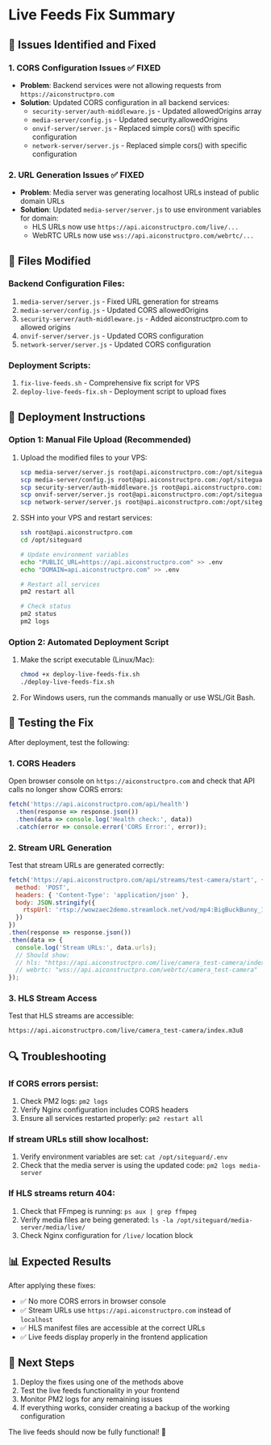 # Live Feeds Fix Summary

## 🎯 Issues Identified and Fixed

### 1. CORS Configuration Issues ✅ FIXED
- **Problem**: Backend services were not allowing requests from `https://aiconstructpro.com`
- **Solution**: Updated CORS configuration in all backend services:
  - `security-server/auth-middleware.js` - Updated allowedOrigins array
  - `media-server/config.js` - Updated security.allowedOrigins
  - `onvif-server/server.js` - Replaced simple cors() with specific configuration
  - `network-server/server.js` - Replaced simple cors() with specific configuration

### 2. URL Generation Issues ✅ FIXED
- **Problem**: Media server was generating localhost URLs instead of public domain URLs
- **Solution**: Updated `media-server/server.js` to use environment variables for domain:
  - HLS URLs now use `https://api.aiconstructpro.com/live/...`
  - WebRTC URLs now use `wss://api.aiconstructpro.com/webrtc/...`

## 📁 Files Modified

### Backend Configuration Files:
1. `media-server/server.js` - Fixed URL generation for streams
2. `media-server/config.js` - Updated CORS allowedOrigins
3. `security-server/auth-middleware.js` - Added aiconstructpro.com to allowed origins
4. `onvif-server/server.js` - Updated CORS configuration
5. `network-server/server.js` - Updated CORS configuration

### Deployment Scripts:
1. `fix-live-feeds.sh` - Comprehensive fix script for VPS
2. `deploy-live-feeds-fix.sh` - Deployment script to upload fixes

## 🚀 Deployment Instructions

### Option 1: Manual File Upload (Recommended)
1. Upload the modified files to your VPS:
   ```bash
   scp media-server/server.js root@api.aiconstructpro.com:/opt/siteguard/media-server/
   scp media-server/config.js root@api.aiconstructpro.com:/opt/siteguard/media-server/
   scp security-server/auth-middleware.js root@api.aiconstructpro.com:/opt/siteguard/security-server/
   scp onvif-server/server.js root@api.aiconstructpro.com:/opt/siteguard/onvif-server/
   scp network-server/server.js root@api.aiconstructpro.com:/opt/siteguard/network-server/
   ```

2. SSH into your VPS and restart services:
   ```bash
   ssh root@api.aiconstructpro.com
   cd /opt/siteguard
   
   # Update environment variables
   echo "PUBLIC_URL=https://api.aiconstructpro.com" >> .env
   echo "DOMAIN=api.aiconstructpro.com" >> .env
   
   # Restart all services
   pm2 restart all
   
   # Check status
   pm2 status
   pm2 logs
   ```

### Option 2: Automated Deployment Script
1. Make the script executable (Linux/Mac):
   ```bash
   chmod +x deploy-live-feeds-fix.sh
   ./deploy-live-feeds-fix.sh
   ```

2. For Windows users, run the commands manually or use WSL/Git Bash.

## 🧪 Testing the Fix

After deployment, test the following:

### 1. CORS Headers
Open browser console on `https://aiconstructpro.com` and check that API calls no longer show CORS errors:
```javascript
fetch('https://api.aiconstructpro.com/api/health')
  .then(response => response.json())
  .then(data => console.log('Health check:', data))
  .catch(error => console.error('CORS Error:', error));
```

### 2. Stream URL Generation
Test that stream URLs are generated correctly:
```javascript
fetch('https://api.aiconstructpro.com/api/streams/test-camera/start', {
  method: 'POST',
  headers: { 'Content-Type': 'application/json' },
  body: JSON.stringify({
    rtspUrl: 'rtsp://wowzaec2demo.streamlock.net/vod/mp4:BigBuckBunny_115k.mp4'
  })
})
.then(response => response.json())
.then(data => {
  console.log('Stream URLs:', data.urls);
  // Should show:
  // hls: "https://api.aiconstructpro.com/live/camera_test-camera/index.m3u8"
  // webrtc: "wss://api.aiconstructpro.com/webrtc/camera_test-camera"
});
```

### 3. HLS Stream Access
Test that HLS streams are accessible:
```
https://api.aiconstructpro.com/live/camera_test-camera/index.m3u8
```

## 🔍 Troubleshooting

### If CORS errors persist:
1. Check PM2 logs: `pm2 logs`
2. Verify Nginx configuration includes CORS headers
3. Ensure all services restarted properly: `pm2 restart all`

### If stream URLs still show localhost:
1. Verify environment variables are set: `cat /opt/siteguard/.env`
2. Check that the media server is using the updated code: `pm2 logs media-server`

### If HLS streams return 404:
1. Check that FFmpeg is running: `ps aux | grep ffmpeg`
2. Verify media files are being generated: `ls -la /opt/siteguard/media-server/media/live/`
3. Check Nginx configuration for `/live/` location block

## 📊 Expected Results

After applying these fixes:
- ✅ No more CORS errors in browser console
- ✅ Stream URLs use `https://api.aiconstructpro.com` instead of `localhost`
- ✅ HLS manifest files are accessible at the correct URLs
- ✅ Live feeds display properly in the frontend application

## 🎉 Next Steps

1. Deploy the fixes using one of the methods above
2. Test the live feeds functionality in your frontend
3. Monitor PM2 logs for any remaining issues
4. If everything works, consider creating a backup of the working configuration

The live feeds should now be fully functional! 🚀
